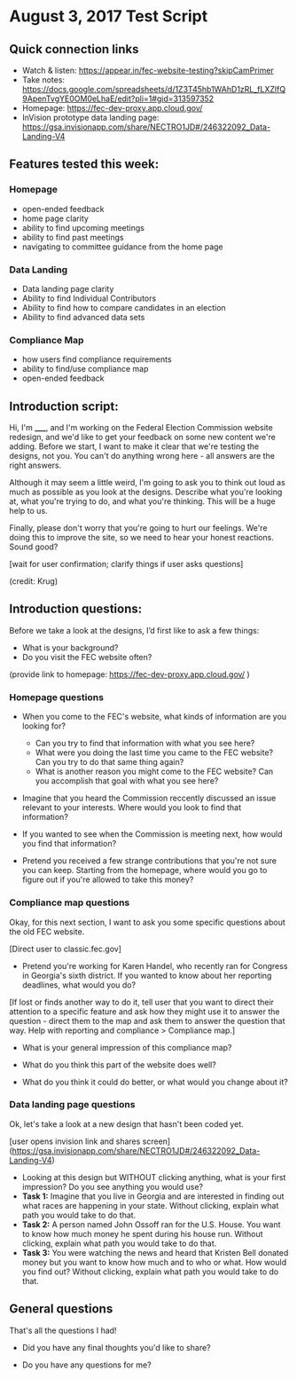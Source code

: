 # August 3, 2017 Test Script

## Quick connection links

- Watch & listen: <https://appear.in/fec-website-testing?skipCamPrimer>
- Take notes: <https://docs.google.com/spreadsheets/d/1Z3T45hb1WAhD1zRL_fLXZlfQ9ApenTvgYE0OM0eLhaE/edit?pli=1#gid=313597352>
- Homepage: https://fec-dev-proxy.app.cloud.gov/
- InVision prototype data landing page: https://gsa.invisionapp.com/share/NECTRO1JD#/246322092_Data-Landing-V4

## Features tested this week:

### Homepage
- open-ended feedback
- home page clarity
- ability to find upcoming meetings
- ability to find past meetings
- navigating to committee guidance from the home page

### Data Landing
- Data landing page clarity
- Ability to find Individual Contributors
- Ability to find how to compare candidates in an election
- Ability to find advanced data sets

### Compliance Map
- how users find compliance requirements
- ability to find/use compliance map
- open-ended feedback

## Introduction script: 

Hi, I'm **___**, and I'm working on the Federal Election Commission website redesign, and we'd like to get your feedback on some new content we're adding. Before we start, I want to make it clear that we're testing the designs, not you. You can't do anything wrong here - all answers are the right answers.

Although it may seem a little weird, I'm going to ask you to think out loud as much as possible as you look at the designs. Describe what you're looking at, what you're trying to do, and what you're thinking. This will be a huge help to us.

Finally, please don't worry that you're going to hurt our feelings. We're doing this to improve the site, so we need to hear your honest reactions. Sound good?

[wait for user confirmation; clarify things if user asks questions]

(credit: Krug)

## Introduction questions:

Before we take a look at the designs, I’d first like to ask a few things:

- What is your background?
- Do you visit the FEC website often?

(provide link to homepage: https://fec-dev-proxy.app.cloud.gov/ )

### Homepage questions
- When you come to the FEC's website, what kinds of information are you looking for?
    - Can you try to find that information with what you see here?
    - What were you doing the last time you came to the FEC website? Can you try to do that same thing again?
    - What is another reason you might come to the FEC website? Can you accomplish that goal with what you see here?

- Imagine that you heard the Commission reccently discussed an issue relevant to your interests. Where would you look to find that information?

- If you wanted to see when the Commission is meeting next, how would you find that information? 

- Pretend you received a few strange contributions that you're not sure you can keep. Starting from the homepage, where would you go to figure out if you're allowed to take this money?


### Compliance map questions
Okay, for this next section, I want to ask you some specific questions about the old FEC website. 

[Direct user to classic.fec.gov]

- Pretend you're working for Karen Handel, who recently ran for Congress in Georgia's sixth district.  If you wanted to know about her reporting deadlines, what would you do?

[If lost or finds another way to do it, tell user that you want to direct their attention to a specific feature and ask how they might use it to answer the question - direct them to the map and ask them to answer the question that way.  Help with reporting and compliance > Compliance map.]

- What is your general impression of this compliance map?

- What do you think this part of the website does well?

- What do you think it could do better, or what would you change about it?

### Data landing page questions
Ok, let's take a look at a new design that hasn't been coded yet. 

[user opens invision link and shares screen] (https://gsa.invisionapp.com/share/NECTRO1JD#/246322092_Data-Landing-V4)

- Looking at this design but WITHOUT clicking anything, what is your first impression? Do you see anything you would use?
- **Task 1:** Imagine that you live in Georgia and are interested in finding out what races are happening in your state. Without clicking, explain what path you would take to do that.
- **Task 2:** A person named John Ossoff ran for the U.S. House. You want to know how much money he spent during his house run. Without clicking, explain what path you would take to do that. 
- **Task 3:** You were watching the news and heard that Kristen Bell donated money but you want to know how much and to who or what. How would you find out? Without clicking, explain what path you would take to do that. 

## General questions

That's all the questions I had!

- Did you have any final thoughts you'd like to share?

- Do you have any questions for me?

